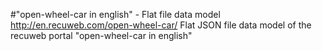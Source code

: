 #"open-wheel-car in english" - Flat file data model
http://en.recuweb.com/open-wheel-car/
Flat JSON file data model of the recuweb portal "open-wheel-car in english"
